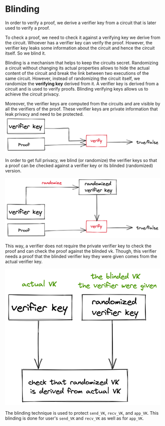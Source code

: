 # Blinding

In order to verify a proof, we derive a verifier key from a circuit that is later used to verify a proof. 

To check a proof, we need to check it against a verifying key we derive from the circuit. Whoever has a verifier key can verify the proof. However, the verifier key leaks some information about the circuit and hence the circuit itself. So we blind it.

Blinding is a mechanism that helps to keep the circuits secret. Randomizing a circuit without changing its actual properties allows to hide the actual content of the circuit and break the link between two executions of the same circuit. However, instead of randomizing the circuit itself, we randomize the **verifying key** derived from it. A verifier key is derived from a circuit and is used to verify proofs. Blinding verifying keys allows us to achieve the circuit privacy. 

Moreover, the verifier keys are computed from the circuits and are visible by all the verifiers of the proof. These verifier keys are private information that leak privacy and need to be protected.
![img_1.png](img/blinding_img_1.png)

In order to get full privacy, we blind (or randomize) the verifier keys so that a proof can be checked against a verifier key or its blinded (randomized) version.

![img_2.png](img/blinding_img_2.png)

This way, a verifier does not require the private verifier key to check the proof and can check the proof against the blinded vk. Though, this verifier needs a proof that the blinded verifier key they were given comes from the actual verifier key.

![img_3.png](img/blinding_img_3.png)

The blinding technique is used to protect `send_VK`, `recv_VK`, and `app_VK`.
This blinding is done for user's `send_VK` and `recv_VK` as well as for `app_VK`.
